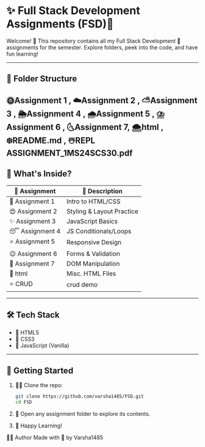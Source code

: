 # ✨ Full Stack Development Assignments (FSD)🎀

Welcome! 🐣 
This repository contains all my Full Stack Development 💌 assignments for the semester. Explore folders, peek into the code, and have fun learning!

---

## 📁 Folder Structure

🌞Assignment 1 , ☁️Assignment 2 , ⛅Assignment 3 , 🌦️Assignment 4 , 🌧️Assignment 5 , ⛈️Assignment 6 , 🌜Assignment 7, 🌨️html , ❄️README.md , ☃️REPL ASSIGNMENT_1MS24SCS30.pdf
---

## 📌 What's Inside?

| 📜 Assignment | 📝 Description |
|---------------|----------------|
| 🌟 Assignment 1 | Intro to HTML/CSS |
| 😍 Assignment 2 | Styling & Layout Practice |
| ✨ Assignment 3 | JavaScript Basics |
| 😴 Assignment 4 | JS Conditionals/Loops |
| ⭐ Assignment 5 | Responsive Design |
| 😉 Assignment 6 | Forms & Validation |
| 💫 Assignment 7 | DOM Manipulation |
| 🥹 html | Misc. HTML Files |
| ⭐ CRUD | crud demo |

---

## 🛠️ Tech Stack

- 🫧 HTML5
- 🎨 CSS3
- 🧸 JavaScript (Vanilla)

---

## 🚀 Getting Started

1. 😶‍🌫️ Clone the repo:
   ```bash
   git clone https://github.com/varsha1485/FSD.git
   cd FSD

2. 📖 Open any assignment folder to explore its contents.

3. 🥰 Happy Learning!


👩‍🎓 Author
Made with 💖 by Varsha1485
